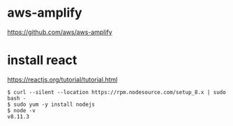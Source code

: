 # aws-amplify

https://github.com/aws/aws-amplify

# install react

https://reactjs.org/tutorial/tutorial.html

```console
$ curl --silent --location https://rpm.nodesource.com/setup_8.x | sudo bash -
$ sudo yum -y install nodejs
$ node -v
v8.11.3
```
